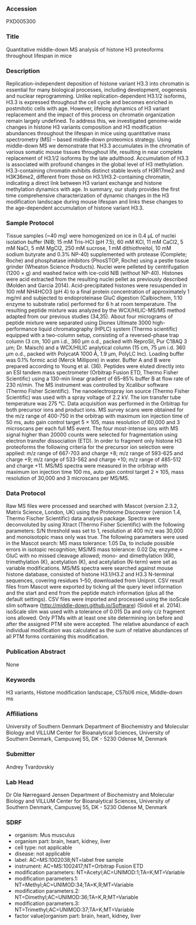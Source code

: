 ### Accession
PXD005300

### Title
Quantitative middle-down MS analysis of histone H3 proteoforms throughout lifespan in mice

### Description
Replication-independent deposition of histone variant H3.3 into chromatin is essential for many biological processes, including development, oogenesis and nuclear reprogramming. Unlike replication-dependent H3.1/2 isoforms, H3.3 is expressed throughout the cell cycle and becomes enriched in postmitotic cells with age. However, lifelong dynamics of H3 variant replacement and the impact of this process on chromatin organization remain largely undefined.  To address this, we investigated genome-wide changes in histone H3 variants composition and H3 modification abundances throughout the lifespan in mice using quantitative mass spectrometry (MS) – based middle-down proteomics strategy. Using middle-down MS we demonstrate that H3.3 accumulates in the chromatin of various somatic mouse tissues throughout life, resulting in near complete replacement of H3.1/2 isoforms by the late adulthood. Accumulation of H3.3 is associated with profound changes in the global level of H3 methylation. H3.3-containing chromatin exhibits distinct stable levels of H3R17me2 and H3K36me2, different from those on H3.1/H3.2-containing chromatin, indicating a direct link between H3 variant exchange and histone methylation dynamics with age. In summary, our study provides the first time comprehensive characterization of dynamic changes in the H3 modification landscape during mouse lifespan and links these changes to the age-dependent accumulation of histone variant H3.3.

### Sample Protocol
Tissue samples (~40 mg) were homogenized on ice in 0.4 µL of nuclei isolation buffer (NIB; 15 mM Tris-HCl (pH 7.5), 60 mM KCl, 11 mM CaCl2, 5 mM NaCl, 5 mM MgCl2, 250 mM sucrose, 1 mM dithiothreitol, 10 mM sodium butyrate and 0.3% NP-40) supplemented with protease (Complete; Roche) and phosphatase inhibitors (PhosSTOP, Roche) using a pestle tissue grinder (Wheaton Science Products). Nuclei were pelleted by centrifugation (1200 × g) and washed twice with ice-cold NIB (without NP-40).  Histones were acid extracted from the resulting nuclei pellet as previously described (Molden and Garcia 2014). Acid-precipitated histones were resuspended in 100 mM NH4HCO3 (pH 4) to a final protein concentration of approximately 1 mg/ml and subjected to endoproteinase GluC digestion (Calbiochem, 1:10 enzyme to substrate ratio) performed for 6 h at room temperature.   The resulting peptide mixture was analyzed by the WCX/HILIC-MS/MS method adapted from our previous studies (34,35). About four micrograms of peptide mixture were separated using Dionex Ultimate 3000 high-performance liquid chromatography (HPLC) system (Thermo scientific) equipped with a two-column setup, consisting of a reversed-phase trap column (3 cm, 100 μm i.d., 360 μm o.d., packed with ReproSil, Pur C18AQ 3 μm; Dr. Maisch) and a WCX/HILIC analytical column (15 cm, 75 μm i.d. 360 μm o.d., packed with PolycatA 1000 Å, 1.9 μm, PolyLC Inc). Loading buffer was 0.1% formic acid (Merck Millipore) in water. Buffer A and B were prepared according to Young et al. (36). Peptides were eluted directly into an ESI tandem mass spectrometer (Orbitrap Fusion ETD, Thermo Fisher Scientific) using a 130-min linear gradient of 65–85% buffer B at flow rate of 230 nl/min. The MS instrument was controlled by Xcalibur software (Thermo Fisher Scientific). The nanoelectrospray ion source (Thermo Fisher Scientific) was used with a spray voltage of 2.2 kV. The ion transfer tube temperature was 275 °C. Data acquisition was performed in the Orbitrap for both precursor ions and product ions. MS survey scans were obtained for the m/z range of 400-750 in the orbitrap with maximum ion injection time of 50 ms, auto gain control target 5 × 105, mass resolution of 60,000 and 3 microscans per each full MS event. The four most-intense ions with MS signal higher than 20000 counts were selected for fragmentation using electron transfer dissociation (ETD). In order to fragment only histone H3 proteoforms the following criteria for the precursor ion selection were applied:  m/z range of 667-703 and charge +8; m/z range of 593-625 and charge +9; m/z range of 533-562 and charge +10; m/z range of 485-512 and charge +11. MS/MS spectra were measured in the orbitrap with maximum ion injection time 100 ms, auto gain control target 2 × 105, mass resolution of 30,000 and 3 microscans per MS/MS.

### Data Protocol
Raw MS files were processed and searched with Mascot (version 2.3.2, Matrix Science, London, UK) using the Proteome Discoverer (version 1.4, Thermo Fischer Scientific) data analysis package. Spectra were deconvoluted by using Xtract (Thermo Fisher Scientific) with the following parameters: S/N threshold was set to 1, resolution at 400 m/z was 30,000 and monoisotopic mass only was true. The following parameters were used in the Mascot search: MS mass tolerance: 1.05 Da, to include possible errors in isotopic recognition; MS/MS mass tolerance: 0.02 Da; enzyme = GluC with no missed cleavage allowed; mono- and dimethylation (KR), trimethylation (K), acetylation (K), and acetylation (N-term) were set as variable modifications. MS/MS spectra were searched against mouse histone database, consisted of histone H3.1/H3.2 and H3.3 N-terminal sequences, covering residues 1–50, downloaded from Uniprot. CSV result files from Mascot were exported by ticking all the query level information and the start and end from the peptide match information (plus all the default settings). CSV files were imported and processed using the isoScale slim software (http://middle-down.github.io/Software) (Sidoli et al. 2014). isoScale slim was used with a tolerance of 0.015 Da and only c/z fragment ions allowed. Only PTMs with at least one site determining ion before and after the assigned PTM site were accepted. The relative abundance of each individual modification was calculated as the sum of relative abundances of all PTM forms containing this modification.

### Publication Abstract
None

### Keywords
H3 variants, Histone modification landscape, C57bl/6 mice, Middle-down ms

### Affiliations
University of Southern Denmark
Department of Biochemistry and Molecular Biology and VILLUM Center for Bioanalytical Sciences, University of Southern Denmark, Campusvej 55, DK - 5230 Odense M, Denmark

### Submitter
Andrey Tvardovskiy

### Lab Head
Dr Ole Nørregaard Jensen
Department of Biochemistry and Molecular Biology and VILLUM Center for Bioanalytical Sciences, University of Southern Denmark, Campusvej 55, DK - 5230 Odense M, Denmark


### SDRF
- organism: Mus musculus
- organism part: brain, heart, kidney, liver
- cell type: not applicable
- disease: not applicable
- label: AC=MS:1002038;NT=label free sample
- instrument: AC=MS:1002417;NT=Orbitrap Fusion ETD
- modification parameters: NT=Acetyl;AC=UNIMOD:1;TA=K;MT=Variable
- modification parameters.1: NT=Methyl;AC=UNIMOD:34;TA=K,R;MT=Variable
- modification parameters.2: NT=Dimethyl;AC=UNIMOD:36;TA=K,R;MT=Variable
- modification parameters.3: NT=Trimethyl;AC=UNIMOD:37;TA=K;MT=Variable
- factor value[organism part: brain, heart, kidney, liver

